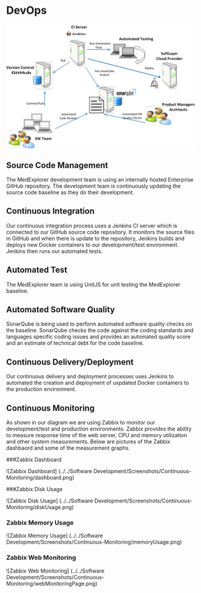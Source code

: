 # DevOps
![Devops](../../Diagrams/ADS_DevOps.png)

## Source Code Management

The MedExplorer development team is using an internally hosted Enterprise GitHub repository.  The development team is continuously updating the source code baseline as they do their development.

## Continuous Integration

Our continuous integration process uses a Jenkins CI server which is connected to our GitHub source code repository.  It monitors the source files in GitHub and when there is update to the repository, Jenkins builds and deploys new Docker containers to our development/test environment.  Jenkins then runs our automated tests.

## Automated Test

The MedExplorer team is using UnitJS for unit testing the MedExplorer baseline.

## Automated Software Quality

SonarQube is being used to perform automated software quality checks on the baseline.  SonarQube checks the code against the coding standards and languages specific coding issues and provides an automated quality score and an estimate of technical debt for the code baseline.

## Continuous Delivery/Deployment

Our continuous delivery and deployment processes uses Jenkins to automated the creation and deployment of uspdated Docker containers to the production environment.

## Continuous Monitoring

As shown in our diagram we are using Zabbix to monitor our development/test and production environments.   Zabbix provides the ability to measure response time of the web server, CPU and memory utilization and other system measurements.  Below are pictures of the Zabbix dashbaord and some of the measurement graphs.

###Zabbix Dashboard

![Zabbix Dashboard] (../../Software Development/Screenshots/Continuous-Monitoring/dashboard.png)

###Zabbix Disk Usage

![Zabbix Disk Usage] (../../Software Development/Screenshots/Continuous-Monitoring/diskUsage.png)

### Zabbix Memory Usage

![Zabbix Memory Usage] (../../Software Development/Screenshots/Continuous-Monitoring/memoryUsage.png)

### Zabbix Web Monitoring

![Zabbix Web Monitoring] (../../Software Development/Screenshots/Continuous-Monitoring/webMonitoringPage.png)
